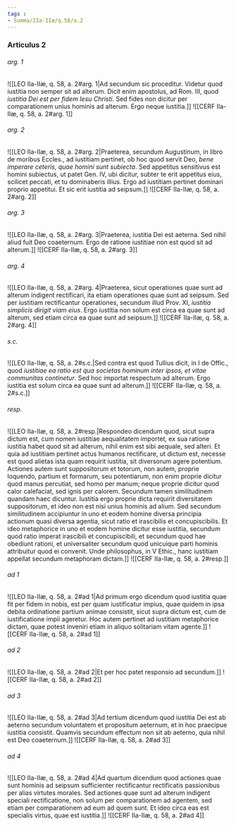 ```yaml
---
tags : 
- Summa/IIa-IIæ/q.58/a.2
---
```


### Articulus 2

###### arg. 1
![[LEO IIa-IIæ, q. 58, a. 2#arg. 1|Ad secundum sic proceditur. Videtur quod iustitia non semper sit ad alterum. Dicit enim apostolus, ad Rom. III, quod *iustitia Dei est per fidem Iesu Christi*. Sed fides non dicitur per comparationem unius hominis ad alterum. Ergo neque iustitia.]]
![[CERF IIa-IIæ, q. 58, a. 2#arg. 1]]

###### arg. 2
![[LEO IIa-IIæ, q. 58, a. 2#arg. 2|Praeterea, secundum Augustinum, in libro de moribus Eccles., ad iustitiam pertinet, ob hoc quod servit Deo, *bene imperare ceteris, quae homini sunt subiecta*. Sed appetitus sensitivus est homini subiectus, ut patet Gen. IV, ubi dicitur, subter te erit appetitus eius, scilicet peccati, et tu dominaberis illius. Ergo ad iustitiam pertinet dominari proprio appetitui. Et sic erit iustitia ad seipsum.]]
![[CERF IIa-IIæ, q. 58, a. 2#arg. 2]]

###### arg. 3
![[LEO IIa-IIæ, q. 58, a. 2#arg. 3|Praeterea, iustitia Dei est aeterna. Sed nihil aliud fuit Deo coaeternum. Ergo de ratione iustitiae non est quod sit ad alterum.]]
![[CERF IIa-IIæ, q. 58, a. 2#arg. 3]]

###### arg. 4
![[LEO IIa-IIæ, q. 58, a. 2#arg. 4|Praeterea, sicut operationes quae sunt ad alterum indigent rectificari, ita etiam operationes quae sunt ad seipsum. Sed per iustitiam rectificantur operationes, secundum illud Prov. XI, *iustitia simplicis dirigit viam eius*. Ergo iustitia non solum est circa ea quae sunt ad alterum, sed etiam circa ea quae sunt ad seipsum.]]
![[CERF IIa-IIæ, q. 58, a. 2#arg. 4]]

###### s.c.
![[LEO IIa-IIæ, q. 58, a. 2#s.c.|Sed contra est quod Tullius dicit, in I de Offic., quod *iustitiae ea ratio est qua societas hominum inter ipsos, et vitae communitas continetur*. Sed hoc importat respectum ad alterum. Ergo iustitia est solum circa ea quae sunt ad alterum.]]
![[CERF IIa-IIæ, q. 58, a. 2#s.c.]]

###### resp.
![[LEO IIa-IIæ, q. 58, a. 2#resp.|Respondeo dicendum quod, sicut supra dictum est, cum nomen iustitiae aequalitatem importet, ex sua ratione iustitia habet quod sit ad alterum, nihil enim est sibi aequale, sed alteri. Et quia ad iustitiam pertinet actus humanos rectificare, ut dictum est, necesse est quod alietas ista quam requirit iustitia, sit diversorum agere potentium. Actiones autem sunt suppositorum et totorum, non autem, proprie loquendo, partium et formarum, seu potentiarum, non enim proprie dicitur quod manus percutiat, sed homo per manum; neque proprie dicitur quod calor calefaciat, sed ignis per calorem. Secundum tamen similitudinem quandam haec dicuntur. Iustitia ergo proprie dicta requirit diversitatem suppositorum, et ideo non est nisi unius hominis ad alium. Sed secundum similitudinem accipiuntur in uno et eodem homine diversa principia actionum quasi diversa agentia, sicut ratio et irascibilis et concupiscibilis. Et ideo metaphorice in uno et eodem homine dicitur esse iustitia, secundum quod ratio imperat irascibili et concupiscibili, et secundum quod hae obediunt rationi, et universaliter secundum quod unicuique parti hominis attribuitur quod ei convenit. Unde philosophus, in V Ethic., hanc iustitiam appellat secundum metaphoram dictam.]]
![[CERF IIa-IIæ, q. 58, a. 2#resp.]]

###### ad 1
![[LEO IIa-IIæ, q. 58, a. 2#ad 1|Ad primum ergo dicendum quod iustitia quae fit per fidem in nobis, est per quam iustificatur impius, quae quidem in ipsa debita ordinatione partium animae consistit, sicut supra dictum est, cum de iustificatione impii ageretur. Hoc autem pertinet ad iustitiam metaphorice dictam, quae potest inveniri etiam in aliquo solitariam vitam agente.]]
![[CERF IIa-IIæ, q. 58, a. 2#ad 1]]

###### ad 2
![[LEO IIa-IIæ, q. 58, a. 2#ad 2|Et per hoc patet responsio ad secundum.]]
![[CERF IIa-IIæ, q. 58, a. 2#ad 2]]

###### ad 3
![[LEO IIa-IIæ, q. 58, a. 2#ad 3|Ad tertium dicendum quod iustitia Dei est ab aeterno secundum voluntatem et propositum aeternum, et in hoc praecipue iustitia consistit. Quamvis secundum effectum non sit ab aeterno, quia nihil est Deo coaeternum.]]
![[CERF IIa-IIæ, q. 58, a. 2#ad 3]]

###### ad 4
![[LEO IIa-IIæ, q. 58, a. 2#ad 4|Ad quartum dicendum quod actiones quae sunt hominis ad seipsum sufficienter rectificantur rectificatis passionibus per alias virtutes morales. Sed actiones quae sunt ad alterum indigent speciali rectificatione, non solum per comparationem ad agentem, sed etiam per comparationem ad eum ad quem sunt. Et ideo circa eas est specialis virtus, quae est iustitia.]]
![[CERF IIa-IIæ, q. 58, a. 2#ad 4]]

